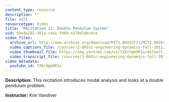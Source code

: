```yaml
---
content_type: resource
description: ''
file: null
resourcetype: Video
title: 'Recitation 11: Double Pendulum System'
uid: 5be4e281-381a-c4ac-fd69-e278d1dbcdce
video_files:
  archive_url: http://www.archive.org/download/MIT2.003SCF11/MIT2_003SCF11_rec11_300k.mp4
  video_captions_file: /courses/2-003sc-engineering-dynamics-fall-2011/b553dbff0e045a758155f910bfb9a767_fZKrUgm9R1o.vtt
  video_thumbnail_file: https://img.youtube.com/vi/fZKrUgm9R1o/default.jpg
  video_transcript_file: /courses/2-003sc-engineering-dynamics-fall-2011/ea60e9e1617a4f689055355b7420b2ff_fZKrUgm9R1o.pdf
video_metadata:
  youtube_id: fZKrUgm9R1o
---
```


**Description:** This recitation introduces modal analysis and looks at a double pendulum problem.

**Instructor:** Kim Vandiver